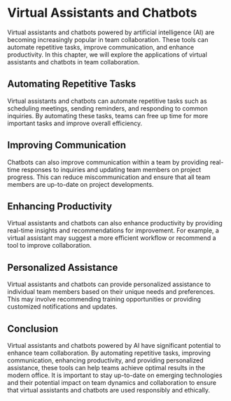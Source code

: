 Virtual Assistants and Chatbots
====================================================================================

Virtual assistants and chatbots powered by artificial intelligence (AI) are becoming increasingly popular in team collaboration. These tools can automate repetitive tasks, improve communication, and enhance productivity. In this chapter, we will explore the applications of virtual assistants and chatbots in team collaboration.

Automating Repetitive Tasks
---------------------------

Virtual assistants and chatbots can automate repetitive tasks such as scheduling meetings, sending reminders, and responding to common inquiries. By automating these tasks, teams can free up time for more important tasks and improve overall efficiency.

Improving Communication
-----------------------

Chatbots can also improve communication within a team by providing real-time responses to inquiries and updating team members on project progress. This can reduce miscommunication and ensure that all team members are up-to-date on project developments.

Enhancing Productivity
----------------------

Virtual assistants and chatbots can also enhance productivity by providing real-time insights and recommendations for improvement. For example, a virtual assistant may suggest a more efficient workflow or recommend a tool to improve collaboration.

Personalized Assistance
-----------------------

Virtual assistants and chatbots can provide personalized assistance to individual team members based on their unique needs and preferences. This may involve recommending training opportunities or providing customized notifications and updates.

Conclusion
----------

Virtual assistants and chatbots powered by AI have significant potential to enhance team collaboration. By automating repetitive tasks, improving communication, enhancing productivity, and providing personalized assistance, these tools can help teams achieve optimal results in the modern office. It is important to stay up-to-date on emerging technologies and their potential impact on team dynamics and collaboration to ensure that virtual assistants and chatbots are used responsibly and ethically.
